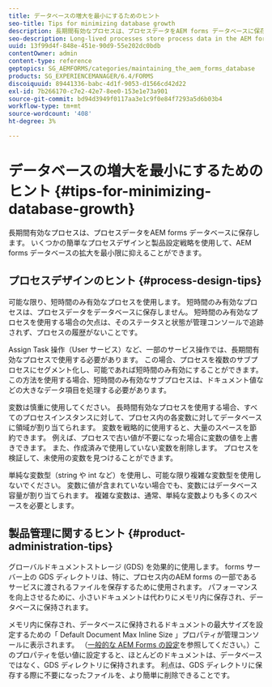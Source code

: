 ```yaml
---
title: データベースの増大を最小にするためのヒント
seo-title: Tips for minimizing database growth
description: 長期間有効なプロセスは、プロセスデータをAEM forms データベースに保存します。 いくつかの簡単なプロセスデザインと製品設定戦略を使用して、AEM forms データベースの拡大を最小限に抑えることができます。
seo-description: Long-lived processes store process data in the AEM forms database. The growth of the AEM forms database can be minimized using a few easy process design and product configuration strategies.
uuid: 13f99d4f-848e-451e-90d9-55e202dc0bdb
contentOwner: admin
content-type: reference
geptopics: SG_AEMFORMS/categories/maintaining_the_aem_forms_database
products: SG_EXPERIENCEMANAGER/6.4/FORMS
discoiquuid: 89441336-babc-4d1f-9053-d1566cd42d22
exl-id: 7b266170-c7e2-42e7-8ee0-153e1e73a901
source-git-commit: bd94d3949f0117aa3e1c9f0e84f7293a5d6b03b4
workflow-type: tm+mt
source-wordcount: '408'
ht-degree: 3%

---
```


# データベースの増大を最小にするためのヒント {#tips-for-minimizing-database-growth}

長期間有効なプロセスは、プロセスデータをAEM forms データベースに保存します。 いくつかの簡単なプロセスデザインと製品設定戦略を使用して、AEM forms データベースの拡大を最小限に抑えることができます。

## プロセスデザインのヒント {#process-design-tips}

可能な限り、短時間のみ有効なプロセスを使用します。 短時間のみ有効なプロセスは、プロセスデータをデータベースに保存しません。 短時間のみ有効なプロセスを使用する場合の欠点は、そのステータスと状態が管理コンソールで追跡されず、プロセスの履歴がないことです。

Assign Task 操作（User サービス）など、一部のサービス操作では、長期間有効なプロセスで使用する必要があります。 この場合、プロセスを複数のサブプロセスにセグメント化し、可能であれば短時間のみ有効にすることができます。 この方法を使用する場合、短時間のみ有効なサブプロセスは、ドキュメント値などの大きなデータ項目を処理する必要があります。

変数は慎重に使用してください。 長時間有効なプロセスを使用する場合、すべてのプロセスインスタンスに対して、プロセス内の各変数に対してデータベースに領域が割り当てられます。 変数を戦略的に使用すると、大量のスペースを節約できます。 例えば、プロセスで古い値が不要になった場合に変数の値を上書きできます。 また、作成済みで使用していない変数を削除します。 プロセスを検証して、未使用の変数を見つけることができます。

単純な変数型（string や int など）を使用し、可能な限り複雑な変数型を使用しないでください。 変数に値が含まれていない場合でも、変数にはデータベース容量が割り当てられます。 複雑な変数は、通常、単純な変数よりも多くのスペースを必要とします。

## 製品管理に関するヒント {#product-administration-tips}

グローバルドキュメントストレージ (GDS) を効果的に使用します。 forms サーバー上の GDS ディレクトリは、特に、プロセス内のAEM forms の一部であるサービスに渡されるファイルを保存するために使用されます。 パフォーマンスを向上させるために、小さいドキュメントは代わりにメモリ内に保存され、データベースに保持されます。

メモリ内に保存され、データベースに保持されるドキュメントの最大サイズを設定するための「 Default Document Max Inline Size 」プロパティが管理コンソールに表示されます。 （[一般的な AEM Forms の設定](/help/forms/using/admin-help/configure-general-aem-forms-settings.md#configure-general-aem-forms-settings)を参照してください。）このプロパティを低い値に設定すると、ほとんどのドキュメントは、データベースではなく、GDS ディレクトリに保持されます。 利点は、GDS ディレクトリに保存する際に不要になったファイルを、より簡単に削除できることです。
